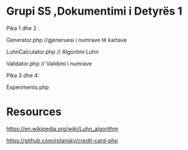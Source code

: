 # Grupi S5 ,Dokumentimi i Detyrës 1


Pika 1 dhe 2 : 

Generator.php  //gjeneruesi i numrave të kartave

LuhnCalculator.php // Algoritmi Luhn 

Validator.php // Validimi i numrave

Pika 3 dhe 4:

Experiments.php 


# Resources

https://en.wikipedia.org/wiki/Luhn_algorithm

https://github.com/rplansky/credit-card-php




